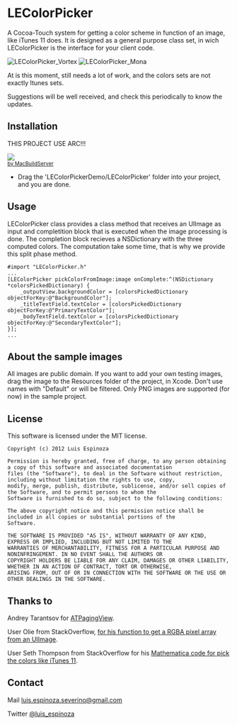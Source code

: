 LEColorPicker
=============

A Cocoa-Touch system for getting a color scheme in function of an image, like iTunes 11 does. It is designed as a general purpose class set, in wich  LEColorPicker is the interface for your client code.

![LEColorPicker_Vortex](https://raw.github.com/luisespinoza/LEColorPicker/master/Screenshot_Vortex.png)
![LEColorPicker_Mona](https://raw.github.com/luisespinoza/LEColorPicker/master/Screenshot_Mona.png)

At is this moment, still needs a lot of work, and the colors sets are not exactly Itunes sets. 

Suggestions will be well received, and check this periodically to know the updates.

## Installation
THIS PROJECT USE ARC!!!
<!-- MacBuildServer Install Button -->
<div class="macbuildserver-block">
    <a class="macbuildserver-button" href="http://macbuildserver.com/project/github/build/?xcode_project=LEColorPickerDemo.xcodeproj&amp;target=LEColorPickerDemo&amp;repo_url=git%3A%2F%2Fgithub.com%2Fluisespinoza%2FLEColorPicker.git&amp;build_conf=Release" target="_blank"><img src="http://com.macbuildserver.github.s3-website-us-east-1.amazonaws.com/button_up.png"/></a><br/><sup><a href="http://macbuildserver.com/github/opensource/" target="_blank">by MacBuildServer</a></sup>
</div>
<!-- MacBuildServer Install Button -->



* Drag the 'LEColorPickerDemo/LEColorPicker' folder into your project, and you are done.

## Usage
LEColorPicker class provides a class method that receives an UIImage as input and completition block that is executed when the image processing is done. The completion block recieves a NSDictionary with the three computed colors. The computation take some time, that is why we provide this split phase method.



	#import "LEColorPicker.h"
	...
    [LEColorPicker pickColorFromImage:image onComplete:^(NSDictionary *colorsPickedDictionary) {
        _outputView.backgroundColor = [colorsPickedDictionary objectForKey:@"BackgroundColor"];
        _titleTextField.textColor = [colorsPickedDictionary objectForKey:@"PrimaryTextColor"];
        _bodyTextField.textColor = [colorsPickedDictionary objectForKey:@"SecondaryTextColor"];
    }];
	...
	

## About the sample images
All images are public domain. If you want to add your own testing images, drag the image to the Resources folder of the project, in Xcode. Don't use names with "Default" or will be filtered. Only PNG images are supported (for now) in the sample project.

## License

This software is licensed under the MIT license.

	Copyright (c) 2012 Luis Espinoza

	Permission is hereby granted, free of charge, to any person obtaining a copy of this software and associated documentation
	files (the "Software"), to deal in the Software without restriction, including without limitation the rights to use, copy, 
	modify, merge, publish, distribute, sublicense, and/or sell copies of the Software, and to permit persons to whom the 
	Software is furnished to do so, subject to the following conditions:

	The above copyright notice and this permission notice shall be included in all copies or substantial portions of the 
	Software.

	THE SOFTWARE IS PROVIDED "AS IS", WITHOUT WARRANTY OF ANY KIND, EXPRESS OR IMPLIED, INCLUDING BUT NOT LIMITED TO THE 
	WARRANTIES OF MERCHANTABILITY, FITNESS FOR A PARTICULAR PURPOSE AND NONINFRINGEMENT. IN NO EVENT SHALL THE AUTHORS OR 
	COPYRIGHT HOLDERS BE LIABLE FOR ANY CLAIM, DAMAGES OR OTHER LIABILITY, WHETHER IN AN ACTION OF CONTRACT, TORT OR OTHERWISE, 
	ARISING FROM, OUT OF OR IN CONNECTION WITH THE SOFTWARE OR THE USE OR OTHER DEALINGS IN THE SOFTWARE.

## Thanks to
Andrey Tarantsov for [ATPagingView](https://github.com/andreyvit/SoloComponents-iOS).

User Olie from StackOverflow, [for his function to get a RGBA pixel array from an UIImage](http://goo.gl/PEUhq).

User Seth Thompson from StackOverflow for his [Mathematica code for pick the colors like iTunes 11](http://goo.gl/sJ2DH).

## Contact
Mail [luis.espinoza.severino@gmail.com](mailto:luis.espinoza.severino@gmail.com)

Twitter [@luis_espinoza](https://twitter.com/luis_espinoza)
